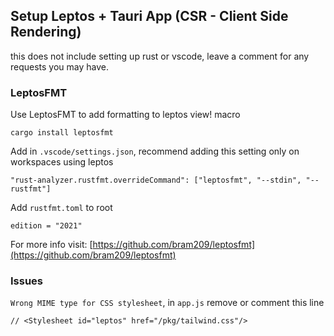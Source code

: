 ## Setup Leptos + Tauri App (CSR - Client Side Rendering)

this does not include setting up rust or vscode, leave a comment for any requests you may have.

### LeptosFMT

Use LeptosFMT to add formatting to leptos view! macro

```
cargo install leptosfmt
```

Add in `.vscode/settings.json`, recommend adding this setting only on workspaces using leptos

```
"rust-analyzer.rustfmt.overrideCommand": ["leptosfmt", "--stdin", "--rustfmt"]
```

Add `rustfmt.toml` to root

```
edition = "2021"
```

For more info visit: [https://github.com/bram209/leptosfmt](https://github.com/bram209/leptosfmt)

### Issues

`Wrong MIME type for CSS stylesheet`, in `app.js` remove or comment this line

```
// <Stylesheet id="leptos" href="/pkg/tailwind.css"/>
```
